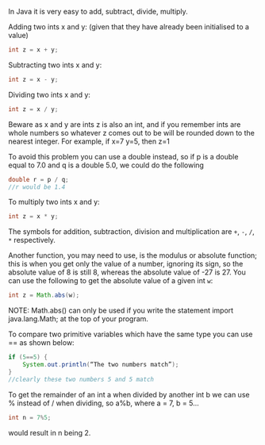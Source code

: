 In Java it is very easy to add, subtract, divide, multiply.

Adding two ints x and y: (given that they have already been initialised to a value)

```java
int z = x + y;
```


Subtracting two ints x and y:

```java
int z = x - y;
```

Dividing two ints x and y:

```java
int z = x / y;
```

Beware as x and y are ints z is also an int, and if you remember ints are whole numbers so whatever z comes out to be will be rounded down to the nearest integer.  For example, if x=7 y=5, then z=1

To avoid this problem you can use a double instead, so if p is a double equal to 7.0 and q is a double 5.0, we could do the following

```java
double r = p / q;
//r would be 1.4
```

To multiply two ints x and y:

```java
int z = x * y;
```

The symbols for addition, subtraction, division and multiplication are `+`, `-`, `/`, `*` respectively.

Another function, you may need to use, is the modulus or absolute function; this is when you get only the value of a number, ignoring its sign, so the absolute value of 8 is still 8, whereas the absolute value of -27 is 27. You can use the following to get the absolute value of a given int `w`:

```java
int z = Math.abs(w);
```

NOTE: Math.abs() can only be used if you write the statement import java.lang.Math; at the top of your program.

To compare two primitive variables which have the same type you can use == as shown below:

```java
if (5==5) {
	System.out.println(“The two numbers match”);
}
//clearly these two numbers 5 and 5 match
```

To get the remainder of an int a when divided by another int b we can use % instead of / when dividing, so a%b, where a = 7, b = 5...

```java
int n = 7%5;
```
would result in n being 2.
